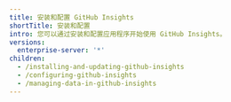 ```yaml
---
title: 安装和配置 GitHub Insights
shortTitle: 安装和配置
intro: 您可以通过安装和配置应用程序开始使用 GitHub Insights。
versions:
  enterprise-server: '*'
children:
  - /installing-and-updating-github-insights
  - /configuring-github-insights
  - /managing-data-in-github-insights
---
```


